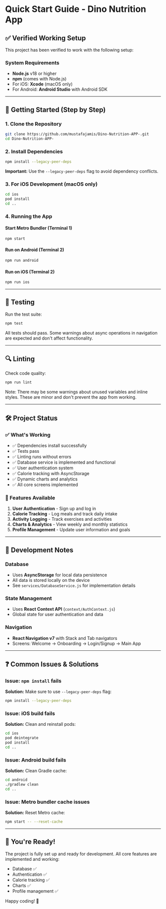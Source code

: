 # Quick Start Guide - Dino Nutrition App

## ✅ Verified Working Setup

This project has been verified to work with the following setup:

### System Requirements
- **Node.js** v18 or higher
- **npm** (comes with Node.js)
- For iOS: **Xcode** (macOS only)
- For Android: **Android Studio** with Android SDK

---

## 🚀 Getting Started (Step by Step)

### 1. Clone the Repository
```bash
git clone https://github.com/mustafajamis/Dino-Nutrition-APP-.git
cd Dino-Nutrition-APP-
```

### 2. Install Dependencies
```bash
npm install --legacy-peer-deps
```

**Important:** Use the `--legacy-peer-deps` flag to avoid dependency conflicts.

### 3. For iOS Development (macOS only)
```bash
cd ios
pod install
cd ..
```

### 4. Running the App

#### Start Metro Bundler (Terminal 1)
```bash
npm start
```

#### Run on Android (Terminal 2)
```bash
npm run android
```

#### Run on iOS (Terminal 2)
```bash
npm run ios
```

---

## 🧪 Testing

Run the test suite:
```bash
npm test
```

All tests should pass. Some warnings about async operations in navigation are expected and don't affect functionality.

---

## 🔍 Linting

Check code quality:
```bash
npm run lint
```

Note: There may be some warnings about unused variables and inline styles. These are minor and don't prevent the app from working.

---

## 🛠 Project Status

### ✅ What's Working
- ✅ Dependencies install successfully
- ✅ Tests pass
- ✅ Linting runs without errors
- ✅ Database service is implemented and functional
- ✅ User authentication system
- ✅ Calorie tracking with AsyncStorage
- ✅ Dynamic charts and analytics
- ✅ All core screens implemented

### 🎯 Features Available
1. **User Authentication** - Sign up and log in
2. **Calorie Tracking** - Log meals and track daily intake
3. **Activity Logging** - Track exercises and activities
4. **Charts & Analytics** - View weekly and monthly statistics
5. **Profile Management** - Update user information and goals

---

## 📝 Development Notes

### Database
- Uses **AsyncStorage** for local data persistence
- All data is stored locally on the device
- See `services/DatabaseService.js` for implementation details

### State Management
- Uses **React Context API** (`context/AuthContext.js`)
- Global state for user authentication and data

### Navigation
- **React Navigation v7** with Stack and Tab navigators
- Screens: Welcome → Onboarding → Login/Signup → Main App

---

## ❓ Common Issues & Solutions

### Issue: `npm install` fails
**Solution:** Make sure to use `--legacy-peer-deps` flag:
```bash
npm install --legacy-peer-deps
```

### Issue: iOS build fails
**Solution:** Clean and reinstall pods:
```bash
cd ios
pod deintegrate
pod install
cd ..
```

### Issue: Android build fails
**Solution:** Clean Gradle cache:
```bash
cd android
./gradlew clean
cd ..
```

### Issue: Metro bundler cache issues
**Solution:** Reset Metro cache:
```bash
npm start -- --reset-cache
```

---

## 🎉 You're Ready!

The project is fully set up and ready for development. All core features are implemented and working:
- Database ✅
- Authentication ✅
- Calorie tracking ✅
- Charts ✅
- Profile management ✅

Happy coding! 🦕
